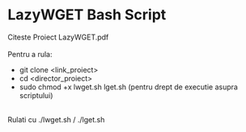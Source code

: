 # LazyWGET Bash Script
Citeste Proiect LazyWGET.pdf
<br>
<br>
Pentru a rula:
 - git clone <link_proiect>
 - cd <director_proiect>
 - sudo chmod +x lwget.sh lget.sh (pentru drept de executie asupra scriptului)
<br>
Rulati cu ./lwget.sh / ./lget.sh
